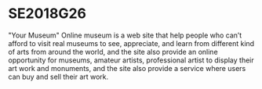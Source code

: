 # SE2018G26
"Your Museum" 
Online museum is a web site that help people who can’t afford to visit real museums to see, appreciate, and learn from different kind of arts from around the world, and the site also provide an online opportunity for museums, amateur artists, professional artist to display their art work and monuments, and the site also provide a service where users can buy and sell their art work.
